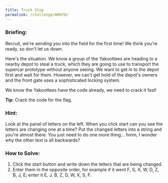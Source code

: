 ```yaml
---
title: Truck Stop
permalink: /challenge/W0070/
---
```


### Briefing: 
Recruit, we're sending you into the field for the first time! We think you're ready, so don't let us down.

Here's the situation. We know a group of the Yakoottees are heading to a nearby depot to steal a truck, which they are going to use to transport the supercar prototype without anyone seeing. We want to get in to the depot first and wait for them. However, we can't get hold of the depot's owners and the front gate uses a sophisticated locking system.

We know the Yakoottees have the code already, we need to crack it fast!

**Tip:** Crack the code for the flag.

### Hint:
Look at the panel of letters on the left. When you click start can you see the letters are changing one at a time? Put the changed letters into a string and you're almost there. You just need to do one more thing... hmm, I wonder why the other text is all backwards?

### How to Solve: 
1. Click the start button and write down the letters that are being changed.
2. Enter them in the opposite order, for example if it went F, S, X, W, D, Z, B, J, E; enter it E, J, B, Z, D, W, X, S, F.